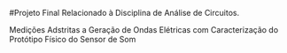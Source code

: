 #Projeto Final Relacionado à Disciplina de Análise de Circuitos.

Medições Adstritas a Geração de Ondas Elétricas com Caracterização do Protótipo Físico do Sensor de Som
